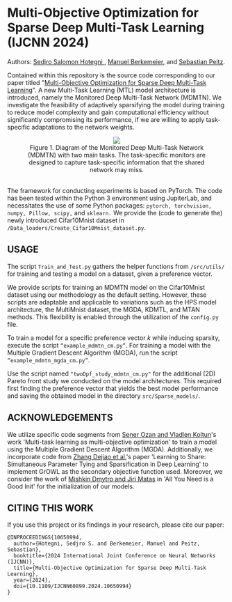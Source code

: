 # Multi-Objective Optimization for Sparse Deep Multi-Task Learning (IJCNN 2024)

Authors: [Sedjro Salomon Hotegni
](https://github.com/salomonhotegni), [Manuel Berkemeier](https://github.com/manuelbb-upb), and [Sebastian Peitz](https://github.com/SebastianPeitz).

Contained within this repository is the source code corresponding to our paper titled "[Multi-Objective Optimization for Sparse Deep Multi-Task Learning](https://ieeexplore.ieee.org/document/10650994)". A new Multi-Task Learning (MTL) model architecture is introduced, namely the Monitored Deep Multi-Task Network (MDMTN). We investigate the feasibility of adaptively sparsifying the model during training to reduce model
complexity and gain computational efficiency without significantly compromising its performance, if we are willing to apply task-specific adaptations to the network weights.

<!--
<div style="text-align:center;">
    <img src="/Images/MDMTN_diag_new.jpg" alt="Monitored Deep Multi-Task Network" width="550" height="300">
</div>
-->

<figure class="image" style="text-align:center;">
  <img src="/Images/MDMTN_diag_new.jpg">
  <figcaption>Figure 1. Diagram of the Monitored Deep Multi-Task Network (MDMTN) with two main tasks. The task-specific monitors are designed to capture task-specific information that the shared network may miss.</figcaption>
</figure> 


<br />The framework for conducting experiments is based on PyTorch. The code has been tested within the Python 3 environment using JupiterLab, and necessitates the use of some Python packages: ```pytorch, torchvision, numpy, Pillow, scipy,```
and ```sklearn.``` 
We provide the (code to generate the) newly introduced Cifar10Mnist dataset in ```/Data_loaders/Create_Cifar10Mnist_dataset.py```.

## USAGE

The script ```Train_and_Test.py```
gathers the helper functions from ```/src/utils/``` for training and testing a model on a dataset, given a preference vector.

We provide scripts for training an MDMTN model on the Cifar10Mnist dataset using our methodology as the default setting. However, these scripts are adaptable and applicable to variations such as the HPS model architecture, the MultiMnist dataset, the MGDA, KDMTL, and MTAN methods. This flexibility is enabled through the utilization of the ```config.py``` file.

To train a model for a specific preference vector $k$ while inducing sparsity, execute the script ```“example_mdmtn_cm.py”```. 
For training a model with the Multiple Gradient Descent Algorithm (MGDA), run the script ```“example_mdmtn_mgda_cm.py”```.

Use the script named ```"twoDpf_study_mdmtn_cm.py"``` for the additional (2D) Pareto front study we conducted on the model architectures. This required first finding the preference vector that yields the best model performance and saving the obtained model in the directory `src/Sparse_models/`.

## ACKNOWLEDGEMENTS

We utilize specific code segments from [Sener Ozan and Vladlen Koltun](https://github.com/isl-org/MultiObjectiveOptimization)'s work 'Multi-task learning as multi-objective optimization' to train a model using the Multiple Gradient Descent Algorithm (MGDA). Additionally, we incorporate code from [Zhang Dejiao et al.](https://github.com/Dejiao2018/GrOWL)'s paper 'Learning to Share: Simultaneous Parameter Tying and Sparsification in Deep Learning' to implement GrOWL as the secondary objective function used. Moreover, we consider the work of [Mishkin Dmytro and Jiri Matas](https://github.com/shunk031/LSUV.pytorch) in 'All You Need is a Good Init' for the initialization of our models.

<!--
## CONTACT
For any question, you can contact sedjro.salomon.hotegni@uni-paderborn.de.
-->
## CITING THIS WORK

If you use this project or its findings in your research, please cite our paper:

```
@INPROCEEDINGS{10650994,
  author={Hotegni, Sedjro S. and Berkemeier, Manuel and Peitz, Sebastian},
  booktitle={2024 International Joint Conference on Neural Networks (IJCNN)}, 
  title={Multi-Objective Optimization for Sparse Deep Multi-Task Learning}, 
  year={2024},
  doi={10.1109/IJCNN60899.2024.10650994}
}

```
